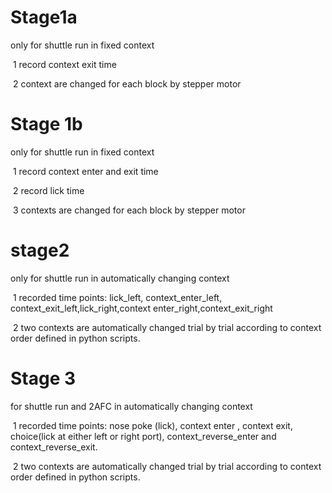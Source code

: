 # Stage1a

only for shuttle run in fixed context

​	1 record context exit time

​	2 context are changed for each block by stepper motor

# Stage 1b

only for shuttle run in fixed context

​	1 record context enter and exit time

​	2 record lick time

​	3 contexts are changed  for each block by stepper motor

# stage2

only for shuttle run in automatically changing context

​	1 recorded time points: lick_left, context_enter_left, context_exit_left,lick_right,context enter_right,context_exit_right

​	2 two contexts are automatically changed trial by trial according to context order defined in python scripts.

# Stage 3

for shuttle run and 2AFC in automatically changing context

​	1 recorded time points: nose poke (lick), context enter , context exit, choice(lick at either left or right port), context_reverse_enter and context_reverse_exit.

​	2 two contexts are automatically changed trial by trial according to context order defined in python scripts.